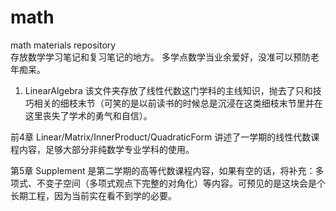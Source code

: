 # math
math materials repository  
存放数学学习笔记和复习笔记的地方。
多学点数学当业余爱好，没准可以预防老年痴呆。

1. LinearAlgebra
该文件夹存放了线性代数这门学科的主线知识，抛去了只和技巧相关的细枝末节（可笑的是以前读书的时候总是沉浸在这类细枝末节里并在这里丧失了学术的勇气和自信）。  
  
前4章 Linear/Matrix/InnerProduct/QuadraticForm 讲述了一学期的线性代数课程内容，足够大部分非纯数学专业学科的使用。  
  
第5章 Supplement 是第二学期的高等代数课程内容，如果有空的话，将补充：多项式、不变子空间（多项式观点下完整的对角化）等内容。可预见的是这块会是个长期工程，因为当前实在看不到学的必要。